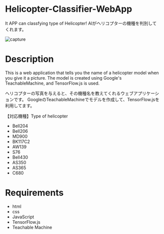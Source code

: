 # Helicopter-Classifier-WebApp

It APP can classfying type of Helicopter!
AIがヘリコプターの機種を判別してくれます。

![capture](https://user-images.githubusercontent.com/87939804/153802498-6a90cfa7-b6ce-45aa-93f7-673ee7726cea.PNG)


# Description
This is a web application that tells you the name of a helicopter model when you give it a picture.
The model is created using Google's TeachableMachine, and TensorFlow.js is used.

ヘリコプターの写真を与えると、その機種名を教えてくれるウェブアプリケーションです。
GoogleのTeachableMachineでモデルを作成して、TensorFlow.jsを利用してます。

【対応機種】Type of helicopter
- Bell204
- Bell206
- MD900
- BK117C2
- AW139
- S76
- Bell430
- AS350
- AS365
- C680



# Requirements
- html
- css
- JavaScript
- TensorFlow.js
- Teachable Machine
